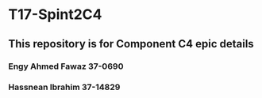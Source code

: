 # T17-Spint2C4
## This repository is for Component C4 epic details
### Engy Ahmed Fawaz 37-0690
### Hassnean Ibrahim 37-14829